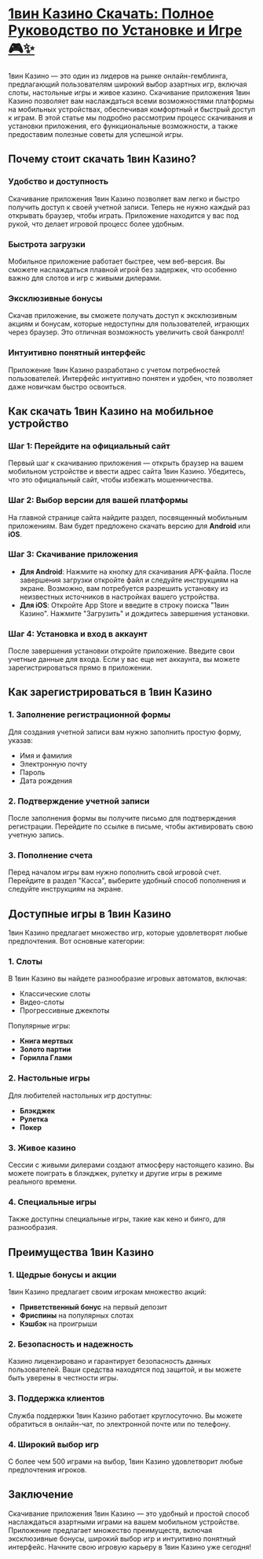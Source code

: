 # [1вин Казино Скачать: Полное Руководство по Установке и Игрe 🎮✨](https://brandplay.link/9sD8CZLQ)

1вин Казино — это один из лидеров на рынке онлайн-гемблинга, предлагающий пользователям широкий выбор азартных игр, включая слоты, настольные игры и живое казино. Скачивание приложения 1вин Казино позволяет вам наслаждаться всеми возможностями платформы на мобильных устройствах, обеспечивая комфортный и быстрый доступ к играм. В этой статье мы подробно рассмотрим процесс скачивания и установки приложения, его функциональные возможности, а также предоставим полезные советы для успешной игры.

## Почему стоит скачать 1вин Казино?

### Удобство и доступность

Скачивание приложения 1вин Казино позволяет вам легко и быстро получить доступ к своей учетной записи. Теперь не нужно каждый раз открывать браузер, чтобы играть. Приложение находится у вас под рукой, что делает игровой процесс более удобным.

### Быстрота загрузки

Мобильное приложение работает быстрее, чем веб-версия. Вы сможете наслаждаться плавной игрой без задержек, что особенно важно для слотов и игр с живыми дилерами.

### Эксклюзивные бонусы

Скачав приложение, вы сможете получать доступ к эксклюзивным акциям и бонусам, которые недоступны для пользователей, играющих через браузер. Это отличная возможность увеличить свой банкролл!

### Интуитивно понятный интерфейс

Приложение 1вин Казино разработано с учетом потребностей пользователей. Интерфейс интуитивно понятен и удобен, что позволяет даже новичкам быстро освоиться.

## Как скачать 1вин Казино на мобильное устройство

### Шаг 1: Перейдите на официальный сайт

Первый шаг к скачиванию приложения — открыть браузер на вашем мобильном устройстве и ввести адрес сайта 1вин Казино. Убедитесь, что это официальный сайт, чтобы избежать мошенничества.

### Шаг 2: Выбор версии для вашей платформы

На главной странице сайта найдите раздел, посвященный мобильным приложениям. Вам будет предложено скачать версию для **Android** или **iOS**.

### Шаг 3: Скачивание приложения

* **Для Android**: Нажмите на кнопку для скачивания APK-файла. После завершения загрузки откройте файл и следуйте инструкциям на экране. Возможно, вам потребуется разрешить установку из неизвестных источников в настройках вашего устройства.
* **Для iOS**: Откройте App Store и введите в строку поиска "1вин Казино". Нажмите "Загрузить" и дождитесь завершения установки.

### Шаг 4: Установка и вход в аккаунт

После завершения установки откройте приложение. Введите свои учетные данные для входа. Если у вас еще нет аккаунта, вы можете зарегистрироваться прямо в приложении.

## Как зарегистрироваться в 1вин Казино

### 1. Заполнение регистрационной формы

Для создания учетной записи вам нужно заполнить простую форму, указав:

* Имя и фамилия
* Электронную почту
* Пароль
* Дата рождения

### 2. Подтверждение учетной записи

После заполнения формы вы получите письмо для подтверждения регистрации. Перейдите по ссылке в письме, чтобы активировать свою учетную запись.

### 3. Пополнение счета

Перед началом игры вам нужно пополнить свой игровой счет. Перейдите в раздел "Касса", выберите удобный способ пополнения и следуйте инструкциям на экране.

## Доступные игры в 1вин Казино

1вин Казино предлагает множество игр, которые удовлетворят любые предпочтения. Вот основные категории:

### 1. Слоты

В 1вин Казино вы найдете разнообразие игровых автоматов, включая:

* Классические слоты
* Видео-слоты
* Прогрессивные джекпоты

Популярные игры:

* **Книга мертвых**
* **Золото партии**
* **Горилла Глами**

### 2. Настольные игры

Для любителей настольных игр доступны:

* **Блэкджек**
* **Рулетка**
* **Покер**

### 3. Живое казино

Сессии с живыми дилерами создают атмосферу настоящего казино. Вы можете поиграть в блэкджек, рулетку и другие игры в режиме реального времени.

### 4. Специальные игры

Также доступны специальные игры, такие как кено и бинго, для разнообразия.

## Преимущества 1вин Казино

### 1. Щедрые бонусы и акции

1вин Казино предлагает своим игрокам множество акций:

* **Приветственный бонус** на первый депозит
* **Фриспины** на популярных слотах
* **Кэшбэк** на проигрыши

### 2. Безопасность и надежность

Казино лицензировано и гарантирует безопасность данных пользователей. Ваши средства находятся под защитой, и вы можете быть уверены в честности игры.

### 3. Поддержка клиентов

Служба поддержки 1вин Казино работает круглосуточно. Вы можете обратиться в онлайн-чат, по электронной почте или по телефону.

### 4. Широкий выбор игр

С более чем 500 играми на выбор, 1вин Казино удовлетворит любые предпочтения игроков.

## Заключение

Скачивание приложения 1вин Казино — это удобный и простой способ наслаждаться азартными играми на вашем мобильном устройстве. Приложение предлагает множество преимуществ, включая эксклюзивные бонусы, широкий выбор игр и интуитивно понятный интерфейс. Начните свою игровую карьеру в 1вин Казино уже сегодня!
